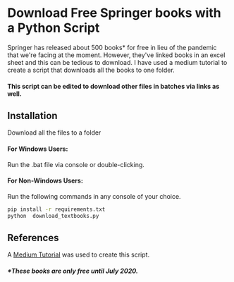 # Download Free Springer books with a Python Script

Springer has released about 500 books* for free in lieu of the pandemic that we're facing at the moment. However, they've linked books in an excel sheet and this can be tedious to download. I have used a medium tutorial to create a script that downloads all the books to one folder. 



#### This script can be edited to download other files in batches via links as well. 

## Installation

Download all the files to a folder

#### For Windows Users:
Run the .bat file via console or double-clicking. 

#### For Non-Windows Users:

Run the following commands in any console of your choice.

```bash
pip install -r requirements.txt
python  download_textbooks.py
```

## References

A [Medium Tutorial](https://towardsdatascience.com/download-all-free-textbooks-from-springer-using-python-bd0b10e0ccc) was used to create this script.

##### *These books are only free until July 2020.
